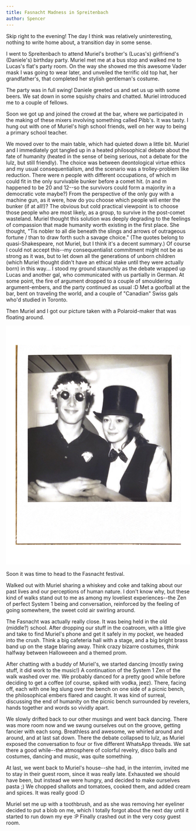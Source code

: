 ```yaml
---
title: Fasnacht Madness in Spreitenbach
author: Spencer
---
```


Skip right to the evening! The day I think was relatively uninteresting, nothing to write home about, a transition day in some sense.

I went to Spreitenbach to attend Muriel's brother's (Lucas's) girlfriend's (Daniele's) birthday party. Muriel met me at a bus stop and walked me to Lucas's flat's party room. On the way she showed me this awesome Vader mask I was going to wear later, and unveiled the terrific old top hat, her grandfather's, that completed her stylish gentleman's costume.

The party was in full swing! Daniele greeted us and set us up with some beers. We sat down in some squishy chairs and chatted. Muriel introduced me to a couple of fellows.

Soon we got up and joined the crowd at the bar, where we participated in the making of these mixers involving something called Pibb's. It was tasty. I hung out with one of Muriel's high school friends, well on her way to being a primary school teacher.

We moved over to the main table, which had quieted down a little bit. Muriel and I immediately got tangled up in a heated philosophical debate about the fate of humanity (heated in the sense of being serious, not a debate for the lulz, but still friendly). The choice was between deontological virtue ethics and my usual consequentialism, and the scenario was a trolley-problem like reduction. There were n people with different occupations, of which m could fit in the only survivable bunker before a comet hit. (n and m happened to be 20 and 12--so the survivors could form a majority in a democratic vote maybe?) From the perspective of the only guy with a machine gun, as it were, how do you choose which people will enter the bunker (if at all!)? The obvious but cold practical viewpoint is to choose those people who are most likely, as a group, to survive in the post-comet wasteland. Muriel thought this solution was deeply degrading to the feelings of compassion that made humanity worth existing in the first place. She thought, "Tis nobler to all die beneath the slings and arrows of outrageous fortune / than to draw forth such a savage choice." (The quotes belong to quasi-Shakespeare, not Muriel, but I think it's a decent summary.) Of course I could not accept this--my consequentialist commitment might not be as strong as it was, but to let down all the generations of unborn children (which Muriel thought didn't have an ethical stake until they were actually born) in this way... I stood my ground staunchly as the debate wrapped up Lucas and another gal, who communicated with us partially in German. At some point, the fire of argument dropped to a couple of smouldering argument-embers, and the party continued as usual :D Met a goofball at the bar, bent on traveling the world, and a couple of "Canadian" Swiss gals who'd studied in Toronto.

Then Muriel and I got our picture taken with a Polaroid-maker that was floating around.

![](../images/muriel_pic.jpg)

Soon it was time to head to the Fasnacht festival.

Walked out with Muriel sharing a whiskey and coke and talking about our past lives and our perceptions of human nature. I don't know why, but these kind of walks stand out to me as among my loveliest experiences--the Zen of perfect System 1 being and conversation, reinforced by the feeling of going somewhere, the sweet cold air swirling around.

 The Fasnacht was actually really close. It was being held in the old (middle?) school. After dropping our stuff in the coatroom, with a little give and take to find Muriel's phone and get it safely in my pocket, we headed into the crush. Think a big cafeteria hall with a stage, and a big bright brass band up on the stage blaring away. Think crazy bizarre costumes, think halfway between Halloweeen and a themed prom.

 After chatting with a buddy of Muriel's, we started dancing (mostly swing stuff, it did work to the music!) A continuation of the System 1 Zen of the walk washed over me. We probably danced for a pretty good while before deciding to get a coffee (of course, spiked with vodka, jeez). There, facing off, each with one leg slung over the bench on one side of a picnic bench, the philosophical embers flared and caught. It was kind of surreal, discussing the end of humanity on the picnic bench surrounded by revelers, hands together and words so vividly apart.

 We slowly drifted back to our other musings and went back dancing. There was more room now and we swung ourselves out on the groove, getting fancier with each song. Breathless and awesome, we whirled around and around, and at last sat down. There the debate collapsed to lulz, as Muriel exposed the conversation to four or five different WhatsApp threads. We sat there a good while--the atmosphere of colorful revelry, disco balls and costumes, dancing and music, was quite something.

 At last, we went back to Muriel's house--she had, in the interrim, invited me to stay in their guest room, since it was really late. Exhausted we should have been, but instead we were hungry, and decided to make ourselves pasta ;) We chopped shallots and tomatoes, cooked them, and added cream and spices. It was really good :D

 Muriel set me up with a toothbrush, and as she was removing her eyeliner decided to put a blob on me, which I totally forgot about the next day until it started to run down my eye :P Finally crashed out in the very cosy guest room.

